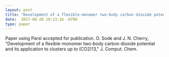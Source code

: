 ```yaml
---
layout: post
title: "Development of a flexible-monomer two-body carbon dioxide potential and its application to clusters up to (CO2)13"
date:  2017-08-20 10:13:16 -0700
type: paper
---
```

Paper using Parsl accepted for publication. O. Sode and J. N. Cherry,  "Development of a flexible-monomer two-body carbon dioxide potential and its application to clusters up to (CO2)13," J. Comput. Chem.
